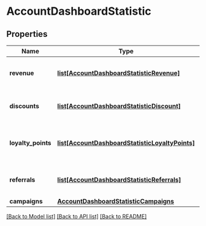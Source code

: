 # AccountDashboardStatistic

## Properties
Name | Type | Description | Notes
------------ | ------------- | ------------- | -------------
**revenue** | [**list[AccountDashboardStatisticRevenue]**](AccountDashboardStatisticRevenue.md) | Aggregated statistic for account revenue. | [optional] 
**discounts** | [**list[AccountDashboardStatisticDiscount]**](AccountDashboardStatisticDiscount.md) | Aggregated statistic for account discount. | [optional] 
**loyalty_points** | [**list[AccountDashboardStatisticLoyaltyPoints]**](AccountDashboardStatisticLoyaltyPoints.md) | Aggregated statistic for account loyalty points. | [optional] 
**referrals** | [**list[AccountDashboardStatisticReferrals]**](AccountDashboardStatisticReferrals.md) | Aggregated statistic for account referrals. | [optional] 
**campaigns** | [**AccountDashboardStatisticCampaigns**](AccountDashboardStatisticCampaigns.md) |  | 

[[Back to Model list]](../README.md#documentation-for-models) [[Back to API list]](../README.md#documentation-for-api-endpoints) [[Back to README]](../README.md)


